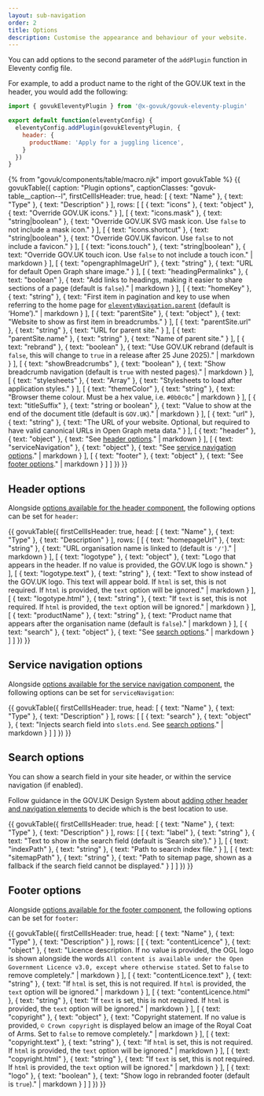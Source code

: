 ```yaml
---
layout: sub-navigation
order: 2
title: Options
description: Customise the appearance and behaviour of your website.
---
```


You can add options to the second parameter of the `addPlugin` function in Eleventy config file.

For example, to add a product name to the right of the GOV.UK text in the header, you would add the following:

```js
import { govukEleventyPlugin } from '@x-govuk/govuk-eleventy-plugin'

export default function(eleventyConfig) {
  eleventyConfig.addPlugin(govukEleventyPlugin, {
    header: {
      productName: 'Apply for a juggling licence',
    }
  })
}
```

{% from "govuk/components/table/macro.njk" import govukTable %}
{{ govukTable({
  caption: "Plugin options",
  captionClasses: "govuk-table__caption--l",
  firstCellIsHeader: true,
  head: [
    { text: "Name" },
    { text: "Type" },
    { text: "Description" }
  ],
  rows: [
    [
      { text: "icons" },
      { text: "object" },
      { text: "Override GOV.UK icons." }
    ],
    [
      { text: "icons.mask" },
      { text: "string|boolean" },
      { text: "Override GOV.UK SVG mask icon. Use `false` to not include a mask icon." }
    ],
    [
      { text: "icons.shortcut" },
      { text: "string|boolean" },
      { text: "Override GOV.UK favicon. Use `false` to not include a favicon." }
    ],
    [
      { text: "icons.touch" },
      { text: "string|boolean" },
      { text: "Override GOV.UK touch icon. Use `false` to not include a touch icon." | markdown }
    ],
    [
      { text: "opengraphImageUrl" },
      { text: "string" },
      { text: "URL for default Open Graph share image." }
    ],
    [
      { text: "headingPermalinks" },
      { text: "boolean" },
      { text: "Add links to headings, making it easier to share sections of a page (default is `false`)." | markdown }
    ],
    [
      { text: "homeKey" },
      { text: "string" },
      { text: "First item in pagination and key to use when referring to the home page for [`eleventyNavigation.parent`](https://www.11ty.dev/docs/plugins/navigation/) (default is ‘Home’)." | markdown }
    ],
    [
      { text: "parentSite" },
      { text: "object" },
      { text: "Website to show as first item in breadcrumbs." }
    ],
    [
      { text: "parentSite.url" },
      { text: "string" },
      { text: "URL for parent site." }
    ],
    [
      { text: "parentSite.name" },
      { text: "string" },
      { text: "Name of parent site." }
    ],
    [
      { text: "rebrand" },
      { text: "boolean" },
      { text: "Use GOV.UK rebrand (default is `false`, this will change to `true` in a release after 25 June 2025)." | markdown }
    ],
    [
      { text: "showBreadcrumbs" },
      { text: "boolean" },
      { text: "Show breadcrumb navigation (default is `true` with nested pages)." | markdown }
    ],
    [
      { text: "stylesheets" },
      { text: "Array" },
      { text: "Stylesheets to load after application styles." }
    ],
    [
      { text: "themeColor" },
      { text: "string" },
      { text: "Browser theme colour. Must be a hex value, i.e. `#0b0c0c`" | markdown }
    ],
    [
      { text: "titleSuffix" },
      { text: "string or boolean" },
      { text: "Value to show at the end of the document title (default is `GOV.UK`)." | markdown }
    ],
    [
      { text: "url" },
      { text: "string" },
      { text: "The URL of your website. Optional, but required to have valid canonical URLs in Open Graph meta data." }
    ],
    [
      { text: "header" },
      { text: "object" },
      { text: "See [header options](#header-options)." | markdown }
    ],
    [
      { text: "serviceNavigation" },
      { text: "object" },
      { text: "See [service navigation options](#service-navigation-options)." | markdown }
    ],
    [
      { text: "footer" },
      { text: "object" },
      { text: "See [footer options](#footer-options)." | markdown }
    ]
  ]
}) }}

## Header options

Alongside [options available for the header component](https://design-system.service.gov.uk/components/header/), the following options can be set for `header`:

{{ govukTable({
  firstCellIsHeader: true,
  head: [
    { text: "Name" },
    { text: "Type" },
    { text: "Description" }
  ],
  rows: [
    [
      { text: "homepageUrl" },
      { text: "string" },
      { text: "URL organisation name is linked to (default is `'/'`)." | markdown }
    ],
    [
      { text: "logotype" },
      { text: "object" },
      { text: "Logo that appears in the header. If no value is provided, the GOV.UK logo is shown." }
    ],
    [
      { text: "logotype.text" },
      { text: "string" },
      { text: "Text to show instead of the GOV.UK logo. This text will appear bold. If `html` is set, this is not required. If `html` is provided, the `text` option will be ignored." | markdown }
    ],
    [
      { text: "logotype.html" },
      { text: "string" },
      { text: "If `text` is set, this is not required. If `html` is provided, the `text` option will be ignored." | markdown }
    ],
    [
      { text: "productName" },
      { text: "string" },
      { text: "Product name that appears after the organisation name (default is `false`)." | markdown }
    ],
    [
      { text: "search" },
      { text: "object" },
      { text: "See [search options](#search-options)." | markdown }
    ]
  ]
}) }}

## Service navigation options

Alongside [options available for the service navigation component](https://design-system.service.gov.uk/components/service-navigation/), the following options can be set for `serviceNavigation`:

{{ govukTable({
  firstCellIsHeader: true,
  head: [
    { text: "Name" },
    { text: "Type" },
    { text: "Description" }
  ],
  rows: [
    [
      { text: "search" },
      { text: "object" },
      { text: "Injects search field into `slots.end`. See [search options](#search-options)." | markdown }
    ]
  ]
}) }}

## Search options

You can show a search field in your site header, or within the service navigation (if enabled).

Follow guidance in the GOV.UK Design System about [adding other header and navigation elements](https://design-system.service.gov.uk/patterns/navigate-a-service/#adding-other-header-and-navigation-elements) to decide which is the best location to use.

{{ govukTable({
  firstCellIsHeader: true,
  head: [
    { text: "Name" },
    { text: "Type" },
    { text: "Description" }
  ],
  rows: [
    [
      { text: "label" },
      { text: "string" },
      { text: "Text to show in the search field (default is ‘Search site’)." }
    ],
    [
      { text: "indexPath" },
      { text: "string" },
      { text: "Path to search index file." }
    ],
    [
      { text: "sitemapPath" },
      { text: "string" },
      { text: "Path to sitemap page, shown as a fallback if the search field cannot be displayed." }
    ]
  ]
}) }}

## Footer options

Alongside [options available for the footer component](https://design-system.service.gov.uk/components/footer/), the following options can be set for `footer`:

{{ govukTable({
  firstCellIsHeader: true,
  head: [
    { text: "Name" },
    { text: "Type" },
    { text: "Description" }
  ],
  rows: [
    [
      { text: "contentLicence" },
      { text: "object" },
      { text: "Licence description. If no value is provided, the OGL logo is shown alongside the words `All content is available under the Open Government Licence v3.0, except where otherwise stated`. Set to `false` to remove completely." | markdown }
    ],
    [
      { text: "contentLicence.text" },
      { text: "string" },
      { text: "If `html` is set, this is not required. If `html` is provided, the `text` option will be ignored." | markdown }
    ],
    [
      { text: "contentLicence.html" },
      { text: "string" },
      { text: "If `text` is set, this is not required. If `html` is provided, the `text` option will be ignored." | markdown }
    ],
    [
      { text: "copyright" },
      { text: "object" },
      { text: "Copyright statement. If no value is provided, `© Crown copyright` is displayed below an image of the Royal Coat of Arms.  Set to `false` to remove completely." | markdown }
    ],
    [
      { text: "copyright.text" },
      { text: "string" },
      { text: "If `html` is set, this is not required. If `html` is provided, the `text` option will be ignored." | markdown }
    ],
    [
      { text: "copyright.html" },
      { text: "string" },
      { text: "If `text` is set, this is not required. If `html` is provided, the `text` option will be ignored." | markdown }
    ],
    [
      { text: "logo" },
      { text: "boolean" },
      { text: "Show logo in rebranded footer (default is `true`)." | markdown }
    ]
  ]
}) }}

